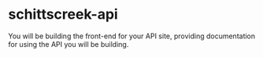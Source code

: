 # schittscreek-api

You will be building the front-end for your API site, providing documentation for using the API you will be building.

